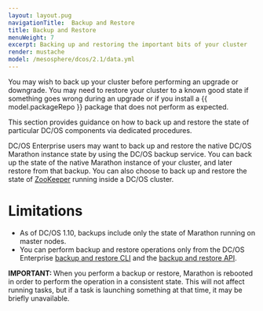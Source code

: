 ```yaml
---
layout: layout.pug
navigationTitle:  Backup and Restore
title: Backup and Restore
menuWeight: 7
excerpt: Backing up and restoring the important bits of your cluster
render: mustache
model: /mesosphere/dcos/2.1/data.yml
--- 
```


You may wish to back up your cluster before performing an upgrade or downgrade. You may need to restore your cluster to a known good state if something goes wrong during an upgrade or if you install a {{ model.packageRepo }} package that does not perform as expected.

This section provides guidance on how to back up and restore the state of particular DC/OS components via dedicated procedures.

DC/OS Enterprise users may want to back up and restore the native DC/OS Marathon instance state by using the DC/OS backup service. You can back up the state of the native Marathon instance of your cluster, and later restore from that backup. You can also choose to back up and restore the state of [ZooKeeper](/mesosphere/dcos/2.1/administering-clusters/backup-and-restore/backup-restore-cli/#zookeeper-backup-and-restore) running inside a DC/OS cluster.


# Limitations

- As of DC/OS 1.10, backups include only the state of Marathon running on master nodes.
- You can perform backup and restore operations only from the DC/OS Enterprise [backup and restore CLI](/mesosphere/dcos/2.1/administering-clusters/backup-and-restore/backup-restore-cli/) and the [backup and restore API](/mesosphere/dcos/2.1/administering-clusters/backup-and-restore/backup-restore-api/).

<p class="message--important"><strong>IMPORTANT: </strong>When you perform a backup or restore, Marathon is rebooted in order to perform the operation in a consistent state. This will not affect running tasks, but if a task is launching something at that time, it may be briefly unavailable.</p>




